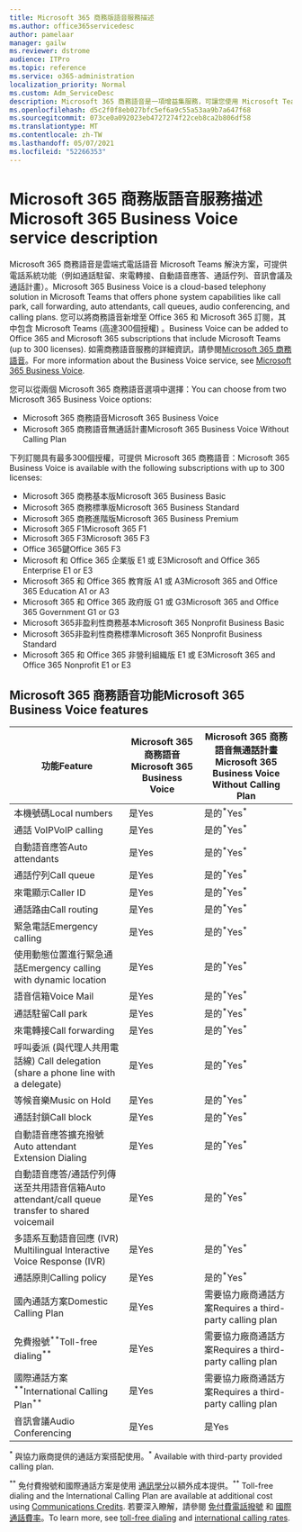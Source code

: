 ```yaml
---
title: Microsoft 365 商務版語音服務描述
ms.author: office365servicedesc
author: pamelaar
manager: gailw
ms.reviewer: dstrome
audience: ITPro
ms.topic: reference
ms.service: o365-administration
localization_priority: Normal
ms.custom: Adm_ServiceDesc
description: Microsoft 365 商務語音是一項增益集服務，可讓您使用 Microsoft Teams 進行電話通話。 這會結合電話系統、國內通話方案、簡訊及音訊會議。
ms.openlocfilehash: d5c2f0f8eb027bfc5ef6a9c55a53aa9b7a647f68
ms.sourcegitcommit: 073ce0a092023eb4727274f22ceb8ca2b806df58
ms.translationtype: MT
ms.contentlocale: zh-TW
ms.lasthandoff: 05/07/2021
ms.locfileid: "52266353"
---
```

# <a name="microsoft-365-business-voice-service-description"></a><span data-ttu-id="ab3e0-104">Microsoft 365 商務版語音服務描述</span><span class="sxs-lookup"><span data-stu-id="ab3e0-104">Microsoft 365 Business Voice service description</span></span>

<span data-ttu-id="ab3e0-105">Microsoft 365 商務語音是雲端式電話語音 Microsoft Teams 解決方案，可提供電話系統功能（例如通話駐留、來電轉接、自動語音應答、通話佇列、音訊會議及通話計畫）。</span><span class="sxs-lookup"><span data-stu-id="ab3e0-105">Microsoft 365 Business Voice is a cloud-based telephony solution in Microsoft Teams that offers phone system capabilities like call park, call forwarding, auto attendants, call queues, audio conferencing, and calling plans.</span></span> <span data-ttu-id="ab3e0-106">您可以將商務語音新增至 Office 365 和 Microsoft 365 訂閱，其中包含 Microsoft Teams (高達300個授權) 。</span><span class="sxs-lookup"><span data-stu-id="ab3e0-106">Business Voice can be added to Office 365 and Microsoft 365 subscriptions that include Microsoft Teams (up to 300 licenses).</span></span> <span data-ttu-id="ab3e0-107">如需商務語音服務的詳細資訊，請參閱[Microsoft 365 商務語音](/MicrosoftTeams/business-voice/whats-business-voice)。</span><span class="sxs-lookup"><span data-stu-id="ab3e0-107">For more information about the Business Voice service, see [Microsoft 365 Business Voice](/MicrosoftTeams/business-voice/whats-business-voice).</span></span>

<span data-ttu-id="ab3e0-108">您可以從兩個 Microsoft 365 商務語音選項中選擇：</span><span class="sxs-lookup"><span data-stu-id="ab3e0-108">You can choose from two Microsoft 365 Business Voice options:</span></span>

- <span data-ttu-id="ab3e0-109">Microsoft 365 商務語音</span><span class="sxs-lookup"><span data-stu-id="ab3e0-109">Microsoft 365 Business Voice</span></span>
- <span data-ttu-id="ab3e0-110">Microsoft 365 商務語音無通話計畫</span><span class="sxs-lookup"><span data-stu-id="ab3e0-110">Microsoft 365 Business Voice Without Calling Plan</span></span>

<span data-ttu-id="ab3e0-111">下列訂閱具有最多300個授權，可提供 Microsoft 365 商務語音：</span><span class="sxs-lookup"><span data-stu-id="ab3e0-111">Microsoft 365 Business Voice is available with the following subscriptions with up to 300 licenses:</span></span>

- <span data-ttu-id="ab3e0-112">Microsoft 365 商務基本版</span><span class="sxs-lookup"><span data-stu-id="ab3e0-112">Microsoft 365 Business Basic</span></span>
- <span data-ttu-id="ab3e0-113">Microsoft 365 商務標準版</span><span class="sxs-lookup"><span data-stu-id="ab3e0-113">Microsoft 365 Business Standard</span></span>
- <span data-ttu-id="ab3e0-114">Microsoft 365 商務進階版</span><span class="sxs-lookup"><span data-stu-id="ab3e0-114">Microsoft 365 Business Premium</span></span>
- <span data-ttu-id="ab3e0-115">Microsoft 365 F1</span><span class="sxs-lookup"><span data-stu-id="ab3e0-115">Microsoft 365 F1</span></span>
- <span data-ttu-id="ab3e0-116">Microsoft 365 F3</span><span class="sxs-lookup"><span data-stu-id="ab3e0-116">Microsoft 365 F3</span></span>
- <span data-ttu-id="ab3e0-117">Office 365鍵</span><span class="sxs-lookup"><span data-stu-id="ab3e0-117">Office 365 F3</span></span>
- <span data-ttu-id="ab3e0-118">Microsoft 和 Office 365 企業版 E1 或 E3</span><span class="sxs-lookup"><span data-stu-id="ab3e0-118">Microsoft and Office 365 Enterprise E1 or E3</span></span>
- <span data-ttu-id="ab3e0-119">Microsoft 365 和 Office 365 教育版 A1 或 A3</span><span class="sxs-lookup"><span data-stu-id="ab3e0-119">Microsoft 365 and Office 365 Education A1 or A3</span></span>
- <span data-ttu-id="ab3e0-120">Microsoft 365 和 Office 365 政府版 G1 或 G3</span><span class="sxs-lookup"><span data-stu-id="ab3e0-120">Microsoft 365 and Office 365 Government G1 or G3</span></span>
- <span data-ttu-id="ab3e0-121">Microsoft 365非盈利性商務基本</span><span class="sxs-lookup"><span data-stu-id="ab3e0-121">Microsoft 365 Nonprofit Business Basic</span></span>
- <span data-ttu-id="ab3e0-122">Microsoft 365非盈利性商務標準</span><span class="sxs-lookup"><span data-stu-id="ab3e0-122">Microsoft 365 Nonprofit Business Standard</span></span>
- <span data-ttu-id="ab3e0-123">Microsoft 365 和 Office 365 非營利組織版 E1 或 E3</span><span class="sxs-lookup"><span data-stu-id="ab3e0-123">Microsoft 365 and Office 365 Nonprofit E1 or E3</span></span>

## <a name="microsoft-365-business-voice-features"></a><span data-ttu-id="ab3e0-124">Microsoft 365 商務語音功能</span><span class="sxs-lookup"><span data-stu-id="ab3e0-124">Microsoft 365 Business Voice features</span></span>

| <span data-ttu-id="ab3e0-125">功能</span><span class="sxs-lookup"><span data-stu-id="ab3e0-125">Feature</span></span> | <span data-ttu-id="ab3e0-126">Microsoft 365 商務語音</span><span class="sxs-lookup"><span data-stu-id="ab3e0-126">Microsoft 365 Business Voice</span></span> | <span data-ttu-id="ab3e0-127">Microsoft 365 商務語音無通話計畫</span><span class="sxs-lookup"><span data-stu-id="ab3e0-127">Microsoft 365 Business Voice Without Calling Plan</span></span> |
|--------------------------------------------------------|------------------------------|---------------------------------------------------|
| <span data-ttu-id="ab3e0-128">本機號碼</span><span class="sxs-lookup"><span data-stu-id="ab3e0-128">Local numbers</span></span> | <span data-ttu-id="ab3e0-129">是</span><span class="sxs-lookup"><span data-stu-id="ab3e0-129">Yes</span></span> | <span data-ttu-id="ab3e0-130">是的<sup>\*</sup></span><span class="sxs-lookup"><span data-stu-id="ab3e0-130">Yes<sup>\*</sup></span></span> |
| <span data-ttu-id="ab3e0-131">通話 VoIP</span><span class="sxs-lookup"><span data-stu-id="ab3e0-131">VoIP calling</span></span> | <span data-ttu-id="ab3e0-132">是</span><span class="sxs-lookup"><span data-stu-id="ab3e0-132">Yes</span></span> | <span data-ttu-id="ab3e0-133">是的<sup>\*</sup></span><span class="sxs-lookup"><span data-stu-id="ab3e0-133">Yes<sup>\*</sup></span></span> |
| <span data-ttu-id="ab3e0-134">自動語音應答</span><span class="sxs-lookup"><span data-stu-id="ab3e0-134">Auto attendants</span></span> | <span data-ttu-id="ab3e0-135">是</span><span class="sxs-lookup"><span data-stu-id="ab3e0-135">Yes</span></span> | <span data-ttu-id="ab3e0-136">是的<sup>\*</sup></span><span class="sxs-lookup"><span data-stu-id="ab3e0-136">Yes<sup>\*</sup></span></span> |
| <span data-ttu-id="ab3e0-137">通話佇列</span><span class="sxs-lookup"><span data-stu-id="ab3e0-137">Call queue</span></span> | <span data-ttu-id="ab3e0-138">是</span><span class="sxs-lookup"><span data-stu-id="ab3e0-138">Yes</span></span> | <span data-ttu-id="ab3e0-139">是的<sup>\*</sup></span><span class="sxs-lookup"><span data-stu-id="ab3e0-139">Yes<sup>\*</sup></span></span> |
| <span data-ttu-id="ab3e0-140">來電顯示</span><span class="sxs-lookup"><span data-stu-id="ab3e0-140">Caller ID</span></span> | <span data-ttu-id="ab3e0-141">是</span><span class="sxs-lookup"><span data-stu-id="ab3e0-141">Yes</span></span> | <span data-ttu-id="ab3e0-142">是的<sup>\*</sup></span><span class="sxs-lookup"><span data-stu-id="ab3e0-142">Yes<sup>\*</sup></span></span> |
| <span data-ttu-id="ab3e0-143">通話路由</span><span class="sxs-lookup"><span data-stu-id="ab3e0-143">Call routing</span></span> | <span data-ttu-id="ab3e0-144">是</span><span class="sxs-lookup"><span data-stu-id="ab3e0-144">Yes</span></span> | <span data-ttu-id="ab3e0-145">是的<sup>\*</sup></span><span class="sxs-lookup"><span data-stu-id="ab3e0-145">Yes<sup>\*</sup></span></span> |
| <span data-ttu-id="ab3e0-146">緊急電話</span><span class="sxs-lookup"><span data-stu-id="ab3e0-146">Emergency calling</span></span> | <span data-ttu-id="ab3e0-147">是</span><span class="sxs-lookup"><span data-stu-id="ab3e0-147">Yes</span></span> | <span data-ttu-id="ab3e0-148">是的<sup>\*</sup></span><span class="sxs-lookup"><span data-stu-id="ab3e0-148">Yes<sup>\*</sup></span></span> |
| <span data-ttu-id="ab3e0-149">使用動態位置進行緊急通話</span><span class="sxs-lookup"><span data-stu-id="ab3e0-149">Emergency calling with dynamic location</span></span> | <span data-ttu-id="ab3e0-150">是</span><span class="sxs-lookup"><span data-stu-id="ab3e0-150">Yes</span></span> | <span data-ttu-id="ab3e0-151">是的<sup>\*</sup></span><span class="sxs-lookup"><span data-stu-id="ab3e0-151">Yes<sup>\*</sup></span></span> |
| <span data-ttu-id="ab3e0-152">語音信箱</span><span class="sxs-lookup"><span data-stu-id="ab3e0-152">Voice Mail</span></span> | <span data-ttu-id="ab3e0-153">是</span><span class="sxs-lookup"><span data-stu-id="ab3e0-153">Yes</span></span> | <span data-ttu-id="ab3e0-154">是的<sup>\*</sup></span><span class="sxs-lookup"><span data-stu-id="ab3e0-154">Yes<sup>\*</sup></span></span> |
| <span data-ttu-id="ab3e0-155">通話駐留</span><span class="sxs-lookup"><span data-stu-id="ab3e0-155">Call park</span></span> | <span data-ttu-id="ab3e0-156">是</span><span class="sxs-lookup"><span data-stu-id="ab3e0-156">Yes</span></span> | <span data-ttu-id="ab3e0-157">是的<sup>\*</sup></span><span class="sxs-lookup"><span data-stu-id="ab3e0-157">Yes<sup>\*</sup></span></span> |
| <span data-ttu-id="ab3e0-158">來電轉接</span><span class="sxs-lookup"><span data-stu-id="ab3e0-158">Call forwarding</span></span> | <span data-ttu-id="ab3e0-159">是</span><span class="sxs-lookup"><span data-stu-id="ab3e0-159">Yes</span></span> | <span data-ttu-id="ab3e0-160">是的<sup>\*</sup></span><span class="sxs-lookup"><span data-stu-id="ab3e0-160">Yes<sup>\*</sup></span></span> |
| <span data-ttu-id="ab3e0-161">呼叫委派 (與代理人共用電話線) </span><span class="sxs-lookup"><span data-stu-id="ab3e0-161">Call delegation (share a phone line with a delegate)</span></span> | <span data-ttu-id="ab3e0-162">是</span><span class="sxs-lookup"><span data-stu-id="ab3e0-162">Yes</span></span> | <span data-ttu-id="ab3e0-163">是的<sup>\*</sup></span><span class="sxs-lookup"><span data-stu-id="ab3e0-163">Yes<sup>\*</sup></span></span> |
| <span data-ttu-id="ab3e0-164">等候音樂</span><span class="sxs-lookup"><span data-stu-id="ab3e0-164">Music on Hold</span></span> | <span data-ttu-id="ab3e0-165">是</span><span class="sxs-lookup"><span data-stu-id="ab3e0-165">Yes</span></span> | <span data-ttu-id="ab3e0-166">是的<sup>\*</sup></span><span class="sxs-lookup"><span data-stu-id="ab3e0-166">Yes<sup>\*</sup></span></span> |
| <span data-ttu-id="ab3e0-167">通話封鎖</span><span class="sxs-lookup"><span data-stu-id="ab3e0-167">Call block</span></span> | <span data-ttu-id="ab3e0-168">是</span><span class="sxs-lookup"><span data-stu-id="ab3e0-168">Yes</span></span> | <span data-ttu-id="ab3e0-169">是的<sup>\*</sup></span><span class="sxs-lookup"><span data-stu-id="ab3e0-169">Yes<sup>\*</sup></span></span> |
| <span data-ttu-id="ab3e0-170">自動語音應答擴充撥號</span><span class="sxs-lookup"><span data-stu-id="ab3e0-170">Auto attendant Extension Dialing</span></span> | <span data-ttu-id="ab3e0-171">是</span><span class="sxs-lookup"><span data-stu-id="ab3e0-171">Yes</span></span> | <span data-ttu-id="ab3e0-172">是的<sup>\*</sup></span><span class="sxs-lookup"><span data-stu-id="ab3e0-172">Yes<sup>\*</sup></span></span> |
| <span data-ttu-id="ab3e0-173">自動語音應答/通話佇列傳送至共用語音信箱</span><span class="sxs-lookup"><span data-stu-id="ab3e0-173">Auto attendant/call queue transfer to shared voicemail</span></span> | <span data-ttu-id="ab3e0-174">是</span><span class="sxs-lookup"><span data-stu-id="ab3e0-174">Yes</span></span> | <span data-ttu-id="ab3e0-175">是的<sup>\*</sup></span><span class="sxs-lookup"><span data-stu-id="ab3e0-175">Yes<sup>\*</sup></span></span> |
| <span data-ttu-id="ab3e0-176">多語系互動語音回應 (IVR) </span><span class="sxs-lookup"><span data-stu-id="ab3e0-176">Multilingual Interactive Voice Response (IVR)</span></span> | <span data-ttu-id="ab3e0-177">是</span><span class="sxs-lookup"><span data-stu-id="ab3e0-177">Yes</span></span> | <span data-ttu-id="ab3e0-178">是的<sup>\*</sup></span><span class="sxs-lookup"><span data-stu-id="ab3e0-178">Yes<sup>\*</sup></span></span> |
| <span data-ttu-id="ab3e0-179">通話原則</span><span class="sxs-lookup"><span data-stu-id="ab3e0-179">Calling policy</span></span> | <span data-ttu-id="ab3e0-180">是</span><span class="sxs-lookup"><span data-stu-id="ab3e0-180">Yes</span></span> | <span data-ttu-id="ab3e0-181">是的<sup>\*</sup></span><span class="sxs-lookup"><span data-stu-id="ab3e0-181">Yes<sup>\*</sup></span></span> |
| <span data-ttu-id="ab3e0-182">國內通話方案</span><span class="sxs-lookup"><span data-stu-id="ab3e0-182">Domestic Calling Plan</span></span> | <span data-ttu-id="ab3e0-183">是</span><span class="sxs-lookup"><span data-stu-id="ab3e0-183">Yes</span></span> | <span data-ttu-id="ab3e0-184">需要協力廠商通話方案</span><span class="sxs-lookup"><span data-stu-id="ab3e0-184">Requires a third-party calling plan</span></span> |
| <span data-ttu-id="ab3e0-185">免費撥號<sup>\*\*</sup></span><span class="sxs-lookup"><span data-stu-id="ab3e0-185">Toll-free dialing<sup>\*\*</sup></span></span> | <span data-ttu-id="ab3e0-186">是</span><span class="sxs-lookup"><span data-stu-id="ab3e0-186">Yes</span></span> | <span data-ttu-id="ab3e0-187">需要協力廠商通話方案</span><span class="sxs-lookup"><span data-stu-id="ab3e0-187">Requires a third-party calling plan</span></span> |
| <span data-ttu-id="ab3e0-188">國際通話方案<sup>\*\*</sup></span><span class="sxs-lookup"><span data-stu-id="ab3e0-188">International Calling Plan<sup>\*\*</sup></span></span> | <span data-ttu-id="ab3e0-189">是</span><span class="sxs-lookup"><span data-stu-id="ab3e0-189">Yes</span></span> | <span data-ttu-id="ab3e0-190">需要協力廠商通話方案</span><span class="sxs-lookup"><span data-stu-id="ab3e0-190">Requires a third-party calling plan</span></span> |
| <span data-ttu-id="ab3e0-191">音訊會議</span><span class="sxs-lookup"><span data-stu-id="ab3e0-191">Audio Conferencing</span></span> | <span data-ttu-id="ab3e0-192">是</span><span class="sxs-lookup"><span data-stu-id="ab3e0-192">Yes</span></span> | <span data-ttu-id="ab3e0-193">是</span><span class="sxs-lookup"><span data-stu-id="ab3e0-193">Yes</span></span> |

<span data-ttu-id="ab3e0-194"><sup>\*</sup> 與協力廠商提供的通話方案搭配使用。</span><span class="sxs-lookup"><span data-stu-id="ab3e0-194"><sup>\*</sup> Available with third-party provided calling plan.</span></span>

<span data-ttu-id="ab3e0-195"><sup>\*\*</sup> 免付費撥號和國際通話方案是使用 [通訊學分](/microsoftteams/what-are-communications-credits)以額外成本提供。</span><span class="sxs-lookup"><span data-stu-id="ab3e0-195"><sup>\*\*</sup> Toll-free dialing and the International Calling Plan are available at additional cost using [Communications Credits](/microsoftteams/what-are-communications-credits).</span></span> <span data-ttu-id="ab3e0-196">若要深入瞭解，請參閱 [免付費電話撥號](/microsoftteams/toll-free-dialing-limitations-and-restrictions) 和 [國際通話費率](https://www.microsoft.com/microsoft-365/microsoft-teams/voice-calling?rtc=1#ow-download-rates)。</span><span class="sxs-lookup"><span data-stu-id="ab3e0-196">To learn more, see [toll-free dialing](/microsoftteams/toll-free-dialing-limitations-and-restrictions) and [international calling rates](https://www.microsoft.com/microsoft-365/microsoft-teams/voice-calling?rtc=1#ow-download-rates).</span></span>
